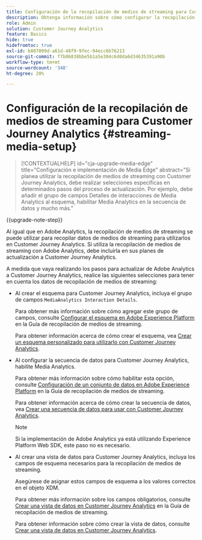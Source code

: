```yaml
---
title: Configuración de la recopilación de medios de streaming para Customer Journey Analytics
description: Obtenga información sobre cómo configurar la recopilación de medios de streaming para Customer Journey Analytics
role: Admin
solution: Customer Journey Analytics
feature: Basics
hide: true
hidefromtoc: true
exl-id: b807099d-a61d-48f9-9fec-94ecc6b76213
source-git-commit: f7b06838bbe5b1a5e304c6d0da6d34635391a90b
workflow-type: tm+mt
source-wordcount: '348'
ht-degree: 20%

---
```


# Configuración de la recopilación de medios de streaming para Customer Journey Analytics {#streaming-media-setup}

<!-- markdownlint-disable MD034 -->

>[!CONTEXTUALHELP]
>id="cja-upgrade-media-edge"
>title="Configuración e implementación de Media Edge"
>abstract="Si planea utilizar la recopilación de medios de streaming con Customer Journey Analytics, debe realizar selecciones específicas en determinados pasos del proceso de actualización. Por ejemplo, debe añadir el grupo de campos Detalles de interacciones de Media Analytics al esquema, habilitar Media Analytics en la secuencia de datos y mucho más."

<!-- markdownlint-enable MD034 -->

{{upgrade-note-step}}

Al igual que en Adobe Analytics, la recopilación de medios de streaming se puede utilizar para recopilar datos de medios de streaming para utilizarlos en Customer Journey Analytics. Si utiliza la recopilación de medios de streaming con Adobe Analytics, debe incluirla en sus planes de actualización a Customer Journey Analytics.

A medida que vaya realizando los pasos para actualizar de Adobe Analytics a Customer Journey Analytics, realice las siguientes selecciones para tener en cuenta los datos de recopilación de medios de streaming:

* Al crear el esquema para Customer Journey Analytics, incluya el grupo de campos `MediaAnalytics Interaction Details`.

  Para obtener más información sobre cómo agregar este grupo de campos, consulte [Configurar el esquema en Adobe Experience Platform](https://experienceleague.adobe.com/en/docs/media-analytics/using/implementation/edge-recommended/media-edge-sdk/implementation-edge#set-up-the-schema-in-adobe-experience-platform) en la Guía de recopilación de medios de streaming.

  Para obtener información acerca de cómo crear el esquema, vea [Crear un esquema personalizado para utilizarlo con Customer Journey Analytics](/help/getting-started/cja-upgrade/cja-upgrade-schema-create.md).

* Al configurar la secuencia de datos para Customer Journey Analytics, habilite Media Analytics.

  Para obtener más información sobre cómo habilitar esta opción, consulte [Configuración de un conjunto de datos en Adobe Experience Platform](https://experienceleague.adobe.com/en/docs/media-analytics/using/implementation/edge-recommended/media-edge-sdk/implementation-edge#configure-a-datastream-in-adobe-experience-platform) en la Guía de recopilación de medios de streaming.

  Para obtener información acerca de cómo crear la secuencia de datos, vea [Crear una secuencia de datos para usar con Customer Journey Analytics](/help/getting-started/cja-upgrade/cja-upgrade-datastream.md).

  >[!NOTE]
  >
  >Si la implementación de Adobe Analytics ya está utilizando Experience Platform Web SDK, este paso no es necesario.

* Al crear una vista de datos para Customer Journey Analytics, incluya los campos de esquema necesarios para la recopilación de medios de streaming.

  Asegúrese de asignar estos campos de esquema a los valores correctos en el objeto XDM.

  Para obtener más información sobre los campos obligatorios, consulte [Crear una vista de datos en Customer Journey Analytics](/help/getting-started/cja-upgrade/cja-upgrade-dataview.md) en la Guía de recopilación de medios de streaming.

  Para obtener información sobre cómo crear la vista de datos, consulte [Crear una vista de datos en Customer Journey Analytics](/help/getting-started/cja-upgrade/cja-upgrade-dataview.md).

<!--

------------------

The steps for implementing the Streaming Media Collection in Customer Journey Analytics differ depending on your current Streaming Media Collection implementation in Adobe Analytics. 

Streaming Media Collection can be implemented in Adobe Analytics in either of the following ways:

* [Edge Network implementations for the Streaming Media Collection](#edge-network-implementations)

* [Adobe Analytics-only implementations for the Streaming Media Collection](#adobe-analytics-only-implementations)

For more information about the differences between these implementation methods, see [Implement the Streaming Media Collection](https://experienceleague.adobe.com/en/docs/media-analytics/using/implementation/overview) in the Streaming Media Collection Guide.

## Edge Network implementations for the Streaming Media Collection

If the Streaming Media Collection is [implemented using the Edge Network in your Adobe Analytics implementation](https://experienceleague.adobe.com/en/docs/media-analytics/using/implementation/overview#edge-implementation-methods), this means that some steps that are required to upgrade the Streaming Media Collection to Customer Journey Analytics have already been completed as part of your Adobe Analytics implementation. Following are the completed steps:

* [Set up the schema in Adobe Experience Platform](https://experienceleague.adobe.com/en/docs/media-analytics/using/implementation/edge-recommended/media-edge-sdk/implementation-edge#set-up-the-schema-in-adobe-experience-platform)

* [Create a dataset in Adobe Experience Platform](https://experienceleague.adobe.com/en/docs/media-analytics/using/implementation/edge-recommended/media-edge-sdk/implementation-edge#create-a-dataset-in-adobe-experience-platform)

* [Configure a datastream in Adobe Experience Platform](https://experienceleague.adobe.com/en/docs/media-analytics/using/implementation/edge-recommended/media-edge-sdk/implementation-edge#configure-a-datastream-in-adobe-experience-platform)

The following additional steps need to be completed as part of the upgrade to Customer Journey Analytics:

>[!NOTE]
>
>As you complete the Customer Journey Analytics upgrade steps, make sure you use the schema, dataset, and datastream from your Streaming Media Collection implementation in Adobe Analytics.

* [Create a connection in Customer Journey Analytics](/help/getting-started/cja-upgrade/cja-upgrade-connection.md)

* [Create a data view in Customer Journey Analytics](/help/getting-started/cja-upgrade/cja-upgrade-dataview.md)


## Adobe Analytics-only implementations for the Streaming Media Collection

If the Streaming Media Collection is [implemented using an Adobe Analytics-only implementation in your Adobe Analytics environment](https://experienceleague.adobe.com/en/docs/media-analytics/using/implementation/overview#adobe-analytics-only-implementation-methods), this means that Streaming Media data is not yet going to Edge Network. 

As you create the schema, dataset, datastream, connection, and data view as part of your upgrade from Adobe Analytics to Customer Journey Analytics, make the following selections to account for Streaming Media Collection data:

* When creating the schema for Customer Journey Analytics, include the `MediaAnalytics Interaction Details` field group.

  For more information about adding this field group, see [Set up the schema in Adobe Experience Platform](https://experienceleague.adobe.com/en/docs/media-analytics/using/implementation/edge-recommended/media-edge-sdk/implementation-edge#set-up-the-schema-in-adobe-experience-platform) in the Streaming Media Collection Guide.

  For information about creating the schema, see [Create a custom schema to use with Customer Journey Analytics](/help/getting-started/cja-upgrade/cja-upgrade-schema-create.md).

* When configuring the datastream for Customer Journey Analytics, enable Media Analytics. 

  For more information about enabling this option, see [Configure a datastream in Adobe Experience Platform](https://experienceleague.adobe.com/en/docs/media-analytics/using/implementation/edge-recommended/media-edge-sdk/implementation-edge#configure-a-datastream-in-adobe-experience-platform) in the Streaming Media Collection Guide.

  For information about creating the datastream, see [Create a datastream to use with Customer Journey Analytics](/help/getting-started/cja-upgrade/cja-upgrade-datastream.md).

* When creating a data view for Customer Journey Analytics, include the required schema fields for the Streaming Media Collection.

  Make sure you map these schema fieldds to the correct values in the XDM object.

  For more information about the required fields, see [Create a data view in Customer Journey Analytics](/help/getting-started/cja-upgrade/cja-upgrade-dataview.md) in the Streaming Media Collection Guide.

  For information about creating the data view, see [Create a data view in Customer Journey Analytics](/help/getting-started/cja-upgrade/cja-upgrade-dataview.md).

  -->
